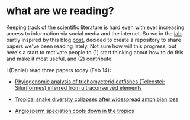 # what are we reading?

Keeping track of the scientific literature is hard even with ever increasing access to information via social media and the internet. So we in the [lab](https://evolvert.uniandes.edu.co/), partly inspired by this blog [post](https://haroldpimentel.wordpress.com/2019/10/02/leaderboard/), decided to create a repository to share papers we've been reading lately. Not sure how will this progress, but here's a start to motivate people to (1) start thinking about how to do this and make it most useful, and (2) contribute.

I (Daniel) read three papers today (Feb 14):

- [Phylogenomic analysis of trichomycterid catfishes (Teleostei: Siluriformes) inferred from ultraconserved elements](https://www.nature.com/articles/s41598-020-59519-w)

- [Tropical snake diversity collapses after widespread amphibian loss](https://science.sciencemag.org/content/367/6479/814)

- [Angiosperm speciation cools down in the tropics](https://onlinelibrary.wiley.com/doi/full/10.1111/ele.13476)
